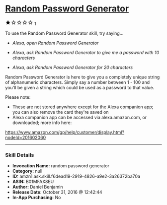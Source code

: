 # [Random Password Generator](http://alexa.amazon.com/#skills/amzn1.ask.skill.f6dead19-2919-4826-a9e2-3a26372ba70a)
![1 stars](../../images/ic_star_black_18dp_1x.png)![1 stars](../../images/ic_star_border_black_18dp_1x.png)![1 stars](../../images/ic_star_border_black_18dp_1x.png)![1 stars](../../images/ic_star_border_black_18dp_1x.png)![1 stars](../../images/ic_star_border_black_18dp_1x.png) 1

To use the Random Password Generator skill, try saying...

* *Alexa, open Random Password Generator*

* *Alexa, ask Random Password Generator to give me a password with 10 characters*

* *Alexa, ask Random Password Generator for 20 characters*

Random Password Generator is here to give you a completely unique string of alphanumeric characters. Simply say a number between 1 - 100 and you'll be given a string which could be used as a password to that value.

Please note:
- These are not stored anywhere except for the Alexa companion app; you can also remove the card they're saved on
- Alexa companion app can be accessed via alexa.amazon.com, or downloaded; more info here:

https://www.amazon.com/gp/help/customer/display.html?nodeId=201602060

***

### Skill Details

* **Invocation Name:** random password generator
* **Category:** null
* **ID:** amzn1.ask.skill.f6dead19-2919-4826-a9e2-3a26372ba70a
* **ASIN:** B01MFAX8EU
* **Author:** Daniel Benjamin
* **Release Date:** October 31, 2016 @ 12:42:44
* **In-App Purchasing:** No
